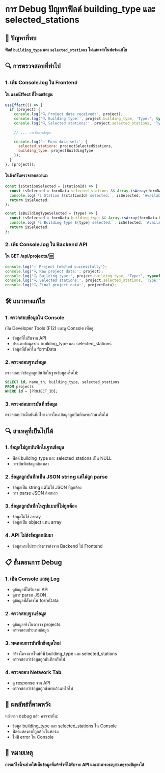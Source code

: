 # การ Debug ปัญหาฟิลด์ building_type และ selected_stations

## 🚨 ปัญหาที่พบ

**ฟิลด์ `building_type` และ `selected_stations` ไม่แสดงค่าในฟอร์มแก้ไข**

## 🔍 การตรวจสอบที่ทำไป

### 1. **เพิ่ม Console.log ใน Frontend**

#### ใน useEffect ที่โหลดข้อมูล:
```javascript
useEffect(() => {
  if (project) {
    console.log('🔍 Project data received:', project);
    console.log('🔍 Building type:', project.building_type, 'Type:', typeof project.building_type);
    console.log('🔍 Selected stations:', project.selected_stations, 'Type:', typeof project.selected_stations);
    
    // ... การจัดการข้อมูล
    
    console.log('✅ Form data set:', {
      selected_stations: projectSelectedStations,
      building_type: projectBuildingType
    });
  }
}, [project]);
```

#### ในฟังก์ชันตรวจสอบสถานะ:
```javascript
const isStationSelected = (stationId) => {
  const isSelected = formData.selected_stations && Array.isArray(formData.selected_stations) && formData.selected_stations.includes(stationId);
  console.log(`🔍 Station ${stationId} selected:`, isSelected, 'Available stations:', formData.selected_stations);
  return isSelected;
};

const isBuildingTypeSelected = (type) => {
  const isSelected = formData.building_type && Array.isArray(formData.building_type) && formData.building_type.includes(type);
  console.log(`🔍 Building type ${type} selected:`, isSelected, 'Available types:', formData.building_type);
  return isSelected;
};
```

### 2. **เพิ่ม Console.log ใน Backend API**

#### ใน GET /api/projects/:id:
```javascript
console.log('✅ Project fetched successfully');
console.log('🔍 Raw project data:', project);
console.log('🔍 Building type:', project.building_type, 'Type:', typeof project.building_type);
console.log('🔍 Selected stations:', project.selected_stations, 'Type:', typeof project.selected_stations);
console.log('🔍 Final project data:', projectData);
```

## 🛠️ แนวทางแก้ไข

### 1. **ตรวจสอบข้อมูลใน Console**

เปิด Developer Tools (F12) และดู Console เพื่อดู:
- ข้อมูลที่ได้รับจาก API
- ประเภทข้อมูลของ building_type และ selected_stations
- ข้อมูลที่ตั้งค่าใน formData

### 2. **ตรวจสอบฐานข้อมูล**

ตรวจสอบว่าข้อมูลถูกบันทึกในฐานข้อมูลหรือไม่:
```sql
SELECT id, name_th, building_type, selected_stations 
FROM projects 
WHERE id = [PROJECT_ID];
```

### 3. **ตรวจสอบการบันทึกข้อมูล**

ตรวจสอบว่าเมื่อบันทึกโครงการใหม่ ข้อมูลถูกบันทึกครบถ้วนหรือไม่

## 🔍 สาเหตุที่เป็นไปได้

### 1. **ข้อมูลไม่ถูกบันทึกในฐานข้อมูล**
- ฟิลด์ building_type และ selected_stations เป็น NULL
- การบันทึกข้อมูลล้มเหลว

### 2. **ข้อมูลถูกบันทึกเป็น JSON string แต่ไม่ถูก parse**
- ข้อมูลเป็น string แต่ไม่ใช่ JSON ที่ถูกต้อง
- การ parse JSON ล้มเหลว

### 3. **ข้อมูลถูกบันทึกในรูปแบบที่ไม่ถูกต้อง**
- ข้อมูลไม่ใช่ array
- ข้อมูลเป็น object แทน array

### 4. **API ไม่ส่งข้อมูลกลับมา**
- ข้อมูลหายไประหว่างการส่งจาก Backend ไป Frontend

## 📋 ขั้นตอนการ Debug

### 1. **เปิด Console และดู Log**
- ดูข้อมูลที่ได้รับจาก API
- ดูการ parse JSON
- ดูข้อมูลที่ตั้งค่าใน formData

### 2. **ตรวจสอบฐานข้อมูล**
- ดูข้อมูลจริงในตาราง projects
- ตรวจสอบประเภทข้อมูล

### 3. **ทดสอบการบันทึกข้อมูลใหม่**
- สร้างโครงการใหม่ที่มี building_type และ selected_stations
- ตรวจสอบว่าข้อมูลถูกบันทึกหรือไม่

### 4. **ตรวจสอบ Network Tab**
- ดู response จาก API
- ตรวจสอบว่าข้อมูลถูกส่งครบถ้วนหรือไม่

## 🎯 ผลลัพธ์ที่คาดหวัง

หลังจาก debug แล้ว ควรจะเห็น:
- ข้อมูล building_type และ selected_stations ใน Console
- ฟิลด์แสดงค่าที่ถูกต้องในฟอร์ม
- ไม่มี error ใน Console

## 📝 หมายเหตุ

**การแก้ไขนี้จะช่วยให้เห็นข้อมูลที่แท้จริงที่ได้รับจาก API และสามารถระบุสาเหตุของปัญหาได้**




















